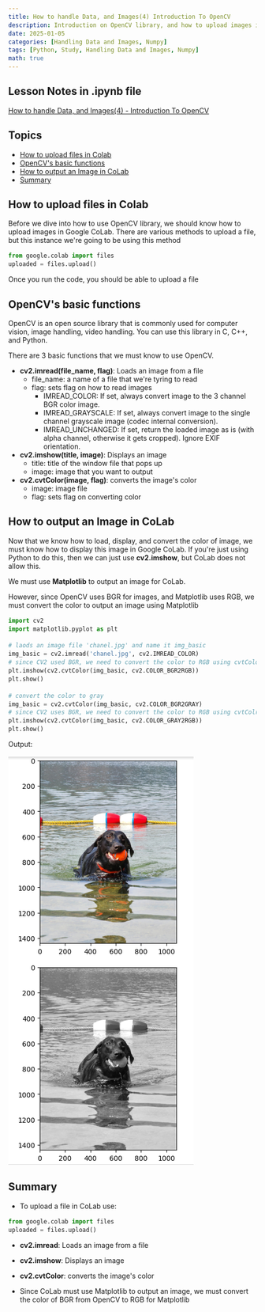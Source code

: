 ```yaml
---
title: How to handle Data, and Images(4) Introduction To OpenCV
description: Introduction on OpenCV library, and how to upload images in CoLab
date: 2025-01-05
categories: [Handling Data and Images, Numpy]
tags: [Python, Study, Handling Data and Images, Numpy]
math: true
---
```


## Lesson Notes in .ipynb file

[How to handle Data, and Images(4) - Introduction To OpenCV](https://github.com/hyeonukim/DataProcessing_ImageHandling/blob/main/How_to_handle_Data%2C_and_Images(4)_Introduction_To_OpenCV.ipynb)

## Topics


- [How to upload files in Colab](#how-to-upload-files-in-colab)
- [OpenCV's basic functions](#opencvs-basic-functions)
- [How to output an Image in CoLab](#how-to-output-an-image-in-colab)
- [Summary](#summary)


## How to upload files in Colab

Before we dive into how to use OpenCV library, we should know how to upload images in Google CoLab. There are various methods to upload a file, but this instance we're going to be using this method

```python
from google.colab import files
uploaded = files.upload()
```

Once you run the code, you should be able to upload a file

## OpenCV's basic functions

OpenCV is an open source library that is commonly used for computer vision, image handling, video handling. You can use this library in C, C++, and Python.

There are 3 basic functions that we must know to use OpenCV.

- **cv2.imread(file_name, flag)**: Loads an image from a file
    - file_name: a name of a file that we're tyring to read
    - flag: sets flag on how to read images
        - IMREAD_COLOR: If set, always convert image to the 3 channel BGR color image.
        - IMREAD_GRAYSCALE: If set, always convert image to the single channel grayscale image (codec internal conversion).
        - IMREAD_UNCHANGED: If set, return the loaded image as is (with alpha channel, otherwise it gets cropped). Ignore EXIF orientation.
- **cv2.imshow(title, image)**: Displays an image
    - title: title of the window file that pops up
    - image: image that you want to output
- **cv2.cvtColor(image, flag)**: converts the image's color
    - image: image file
    - flag: sets flag on converting color
    
## How to output an Image in CoLab

Now that we know how to load, display, and convert the color of image, we must know how to display this image in Google CoLab. If you're just using Python to do this, then we can just use **cv2.imshow**, but CoLab does not allow this.

We must use **Matplotlib** to output an image for CoLab.

However, since OpenCV uses BGR for images, and Matplotlib uses RGB, we must convert the color to output an image using Matplotlib

```python
import cv2
import matplotlib.pyplot as plt

# laods an image file 'chanel.jpg' and name it img_basic
img_basic = cv2.imread('chanel.jpg', cv2.IMREAD_COLOR)
# since CV2 used BGR, we need to convert the color to RGB using cvtColor for Matplotlib
plt.imshow(cv2.cvtColor(img_basic, cv2.COLOR_BGR2RGB))
plt.show()

# convert the color to gray
img_basic = cv2.cvtColor(img_basic, cv2.COLOR_BGR2GRAY)
# since CV2 uses BGR, we need to convert the color to RGB using cvtColro for Matplotlib
plt.imshow(cv2.cvtColor(img_basic, cv2.COLOR_GRAY2RGB))
plt.show()
```
Output:

![Desktop View](/assets/img/HandleImageData/4-HowToOutputImageInColab.PNG)


## Summary

- To upload a file in CoLab use:
```python
from google.colab import files
uploaded = files.upload()
```

- **cv2.imread**: Loads an image from a file

- **cv2.imshow**: Displays an image

- **cv2.cvtColor**: converts the image's color

- Since CoLab must use Matplotlib to output an image, we must convert the color of BGR from OpenCV to RGB for Matplotlib